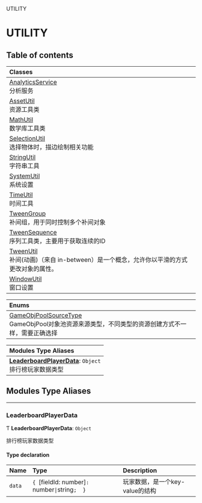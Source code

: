UTILITY

# UTILITY <Badge type="tip" text="Groups" /> <Score text="UTILITY" />

## Table of contents
| Classes |
| :-----|
| [AnalyticsService](../classes/mw.AnalyticsService.md) <br> 分析服务 |
| [AssetUtil](../classes/mw.AssetUtil.md) <br> 资源工具类 |
| [MathUtil](../classes/mw.MathUtil.md) <br> 数学库工具类 |
| [SelectionUtil](../classes/mw.SelectionUtil.md) <br> 选择物体时，描边绘制相关功能 |
| [StringUtil](../classes/mw.StringUtil.md) <br> 字符串工具 |
| [SystemUtil](../classes/mw.SystemUtil.md) <br> 系统设置 |
| [TimeUtil](../classes/mw.TimeUtil.md) <br> 时间工具 |
| [TweenGroup](../classes/mw.TweenGroup.md) <br> 补间组，用于同时控制多个补间对象 |
| [TweenSequence](../classes/mw.TweenSequence.md) <br> 序列工具类，主要用于获取连续的ID |
| [TweenUtil](../classes/mw.TweenUtil.md) <br> 补间(动画)（来自 in-between）是一个概念，允许你以平滑的方式更改对象的属性。 |
| [WindowUtil](../classes/mw.WindowUtil.md) <br> 窗口设置 |


| Enums |
| :-----|
| [GameObjPoolSourceType](../enums/mwext.GameObjPoolSourceType.md) <br> GameObjPool对象池资源来源类型，不同类型的资源创建方式不一样，需要正确选择 |


| Modules Type Aliases |
| :-----|
| **[LeaderboardPlayerData](UTILITY.UTILITY.md#leaderboardplayerdata)**: `Object` <br> 排行榜玩家数据类型|


## Modules Type Aliases


___

### LeaderboardPlayerData <Score text="LeaderboardPlayerData" /> 

Ƭ **LeaderboardPlayerData**: `Object`

排行榜玩家数据类型

#### Type declaration

| Name | Type | Description |
| :------ | :------ | :------ |
| `data` | `{ `[fieldId: number]`: `number` \| `string`;  }` | 玩家数据，是一个key-value的结构 |